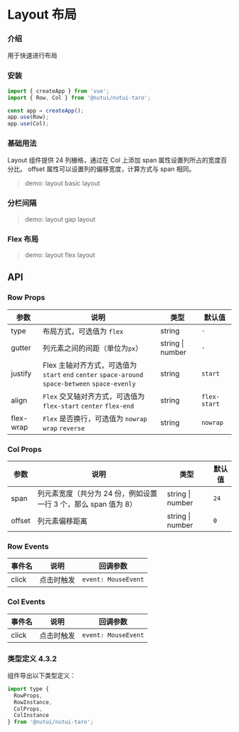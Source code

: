 # Layout 布局

### 介绍

用于快速进行布局

### 安装

```js
import { createApp } from 'vue';
import { Row, Col } from '@nutui/nutui-taro';

const app = createApp();
app.use(Row);
app.use(Col);
```

### 基础用法

Layout 组件提供 24 列栅格，通过在 Col 上添加 span 属性设置列所占的宽度百分比。 offset 属性可以设置列的偏移宽度，计算方式与 span 相同。

> demo: layout basic layout

### 分栏间隔

> demo: layout gap layout

### Flex 布局

> demo: layout flex layout

## API

### Row Props

| 参数 | 说明 | 类型 | 默认值 |
| --- | --- | --- | --- |
| type | 布局方式，可选值为 `flex` | string | `-` |
| gutter | 列元素之间的间距（单位为`px`） | string \| number | `-` |
| justify | Flex 主轴对齐方式，可选值为 `start` `end` `center` `space-around` `space-between` `space-evenly` | string | `start` |
| align | `Flex` 交叉轴对齐方式，可选值为 `flex-start` `center` `flex-end` | string | `flex-start` |
| flex-wrap | `Flex` 是否换行，可选值为 `nowrap` `wrap` `reverse` | string | `nowrap` |

### Col Props

| 参数 | 说明 | 类型 | 默认值 |
| --- | --- | --- | --- |
| span | 列元素宽度（共分为 24 份，例如设置一行 3 个，那么 span 值为 8） | string \| number | `24` |
| offset | 列元素偏移距离 | string \| number | `0` |

### Row Events

| 事件名 | 说明 | 回调参数 |
| --- | --- | --- |
| click | 点击时触发 | `event: MouseEvent` |

### Col Events

| 事件名 | 说明 | 回调参数 |
| --- | --- | --- |
| click | 点击时触发 | `event: MouseEvent` |

### 类型定义 4.3.2

组件导出以下类型定义：

```js
import type {
  RowProps,
  RowInstance,
  ColProps,
  ColInstance
} from '@nutui/nutui-taro';
```
